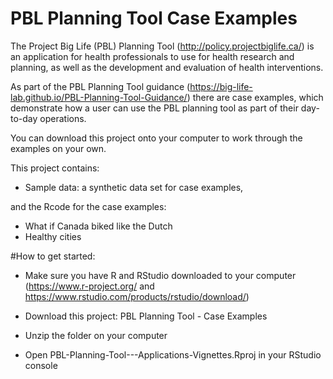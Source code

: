 # PBL Planning Tool Case Examples

The Project Big Life (PBL) Planning Tool (http://policy.projectbiglife.ca/) is an application for health professionals to use for health research and planning, as well as the development and evaluation of health interventions. 

As part of the PBL Planning Tool guidance (https://big-life-lab.github.io/PBL-Planning-Tool-Guidance/) there are case examples, which demonstrate how a user can use the PBL planning tool as part of their day-to-day operations. 

You can download this project onto your computer to work through the examples on your own.

This project contains:

- Sample data: a synthetic data set for case examples,

and the Rcode for the case examples:

- What if Canada biked like the Dutch
- Healthy cities


#How to get started:

- Make sure you have R and RStudio downloaded to your computer (https://www.r-project.org/ and https://www.rstudio.com/products/rstudio/download/)

- Download this project: PBL Planning Tool - Case Examples

- Unzip the folder on your computer

- Open PBL-Planning-Tool---Applications-Vignettes.Rproj in your RStudio console